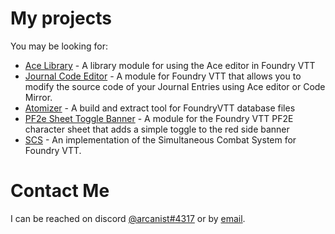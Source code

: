 # My projects

You may be looking for:
* [Ace Library](https://foundryvtt.com/packages/acelib) - A library module for using the Ace editor in Foundry VTT
* [Journal Code Editor](https://foundryvtt.com/packages/jce) - A module for Foundry VTT that allows you to modify the source code of your Journal Entries using Ace editor or Code Mirror.
* [Atomizer](https://www.npmjs.com/package/foundry-atomizer) - A build and extract tool for FoundryVTT database files
* [PF2e Sheet Toggle Banner](https://foundryvtt.com/packages/toggle-banner) - A module for the Foundry VTT PF2E character sheet that adds a simple toggle to the red side banner
* [SCS](https://github.com/arcanistzed/scs) - An implementation of the Simultaneous Combat System for Foundry VTT.

# Contact Me

I can be reached on discord [@arcanist#4317](https://discord.com/users/455117777745870860) or by [email](mailto:arcanistzed@gmail.com?subject=NAME%20module%20for%20Foundry%20VTT).
